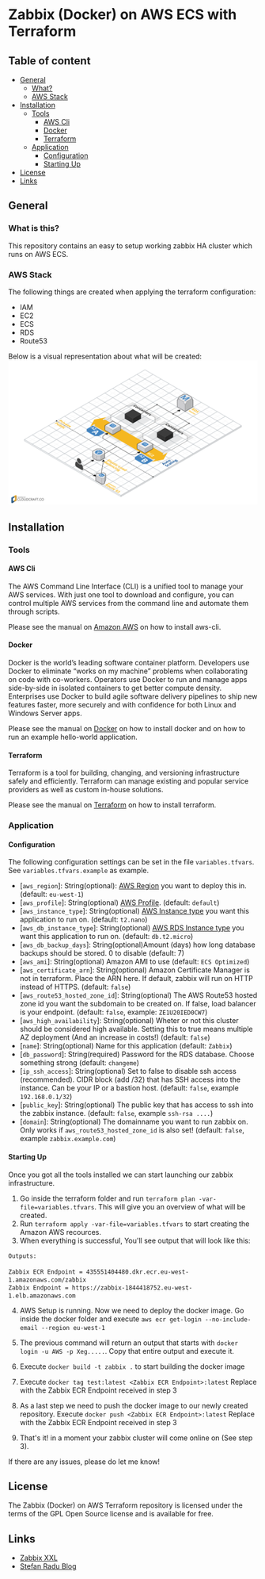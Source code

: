 Zabbix (Docker) on AWS ECS with Terraform
======================

## Table of content

- [General](#general)
    - [What?](#what-is-this)
    - [AWS Stack](#aws-stack)
- [Installation](#installation)
    - [Tools](#tools)
        - [AWS Cli](#aws-cli)
        - [Docker](#docker)
        - [Terraform](#docker)
    - [Application](#application)
        - [Configuration](#configuration)
        - [Starting Up](#starting-up)
- [License](#license)
- [Links](#links)

## General
### What is this?
This repository contains an easy to setup working zabbix HA cluster which runs on AWS ECS. 

### AWS Stack
The following things are created when applying the terraform configuration:
- IAM
- EC2
- ECS
- RDS
- Route53

Below is a visual representation about what will be created:
![AWS Stack](https://github.com/ThomasVdBerge/zabbix-docker-terraform/blob/master/images/stack.png)

## Installation

### Tools
#### AWS Cli
The AWS Command Line Interface (CLI) is a unified tool to manage your AWS services. With just one tool to download and configure, you can control multiple AWS services from the command line and automate them through scripts.

Please see the manual on [Amazon AWS](http://docs.aws.amazon.com/cli/latest/userguide/installing.html) on how to install aws-cli.

#### Docker
Docker is the world’s leading software container platform. Developers use Docker to eliminate “works on my machine” problems when collaborating on code with co-workers. Operators use Docker to run and manage apps side-by-side in isolated containers to get better compute density. Enterprises use Docker to build agile software delivery pipelines to ship new features faster, more securely and with confidence for both Linux and Windows Server apps.

Please see the manual on [Docker](https://docs.docker.com/get-started/#setup) on how to install docker and on how to run an example hello-world application.

#### Terraform
Terraform is a tool for building, changing, and versioning infrastructure safely and efficiently. Terraform can manage existing and popular service providers as well as custom in-house solutions.

Please see the manual on [Terraform](https://www.terraform.io/intro/getting-started/install.html) on how to install terraform.

### Application
#### Configuration
The following configuration settings can be set in the file `variables.tfvars`. See `variables.tfvars.example` as example.

* [`aws_region`]: String(optional): [AWS Region](http://docs.aws.amazon.com/AWSEC2/latest/UserGuide/using-regions-availability-zones.html#concepts-available-regions) you want to deploy this in. (default: `eu-west-1`)
* [`aws_profile`]: String(optional) [AWS Profile](http://docs.aws.amazon.com/cli/latest/userguide/cli-multiple-profiles.html). (default: `default`)
* [`aws_instance_type`]: String(optional) [AWS Instance type](https://aws.amazon.com/ec2/instance-types/) you want this application to run on. (default: `t2.nano`)
* [`aws_db_instance_type`]: String(optional) [AWS RDS Instance type](https://aws.amazon.com/rds/pricing/) you want this application to run on. (default: `db.t2.micro`)
* [`aws_db_backup_days`]: String(optional)Amount (days) how long database backups should be stored. 0 to disable (default: 7)
* [`aws_ami`]: String(optional) Amazon AMI to use (default: `ECS Optimized`)
* [`aws_certificate_arn`]: String(optional) Amazon Certificate Manager is not in terraform. Place the ARN here. If default, zabbix will run on HTTP instead of HTTPS. (default: `false`)
* [`aws_route53_hosted_zone_id`]: String(optional) The AWS Route53 hosted zone id you want the subdomain to be created on. If false, load balancer is your endpoint. (default: `false`, example: `ZE1U20IED0CW7`)
* [`aws_high_availability`]: String(optional) Wheter or not this cluster should be considered high available. Setting this to true means multiple AZ deployment (And an increase in costs!) (default: `false`)
* [`name`]: String(optional) Name for this application (default: `Zabbix`)
* [`db_password`]: String(required) Password for the RDS database. Choose something strong (default: `changeme`)
* [`ip_ssh_access`]: String(optional) Set to false to disable ssh access (recommended). CIDR block (add /32) that has SSH access into the instance. Can be your IP or a bastion host. (default: `false`, example `192.168.0.1/32`)
* [`public_key`]: String(optional) The public key that has access to ssh into the zabbix instance. (default: `false`, example `ssh-rsa ....`)
* [`domain`]: String(optional) The domainname you want to run zabbix on. Only works if `aws_route53_hosted_zone_id` is also set! (default: `false`, example `zabbix.example.com`)

#### Starting Up
Once you got all the tools installed we can start launching our zabbix infrastructure.
1. Go inside the terraform folder and run `terraform plan -var-file=variables.tfvars`. This will give you an overview of what will be created.
2. Run `terraform apply -var-file=variables.tfvars` to start creating the Amazon AWS recources.
3. When everything is successful, You'll see output that will look like this: 
```
Outputs:

Zabbix ECR Endpoint = 435551404480.dkr.ecr.eu-west-1.amazonaws.com/zabbix
Zabbix Endpoint = https://zabbix-1844418752.eu-west-1.elb.amazonaws.com
```
4. AWS Setup is running. Now we need to deploy the docker image. Go inside the docker folder and execute `aws ecr get-login --no-include-email --region eu-west-1`

5. The previous command will return an output that starts with `docker login -u AWS -p Xeg.....`. Copy that entire output and execute it. 

6. Execute `docker build -t zabbix .` to start building the docker image

7. Execute `docker tag test:latest <Zabbix ECR Endpoint>:latest` Replace <Zabbix ECR Endpoint> with the Zabbix ECR Endpoint received in step 3

8. As a last step we need to push the docker image to our newly created repository. Execute `docker push <Zabbix ECR Endpoint>:latest` Replace <Zabbix ECR Endpoint> with the Zabbix ECR Endpoint received in step 3

9. That's it! in a moment your zabbix cluster will come online on <Zabbix Endpoint> (See step 3).

If there are any issues, please do let me know!

## License
The Zabbix (Docker) on AWS Terraform repository is licensed under the terms of the GPL Open Source license and is available for free.

## Links

* [Zabbix XXL](https://github.com/monitoringartist/zabbix-xxl)
* [Stefan Radu Blog](https://rstefan.blogspot.be/2013/07/amazon-cloudwatch-query-tool-for-zabbix.html)

